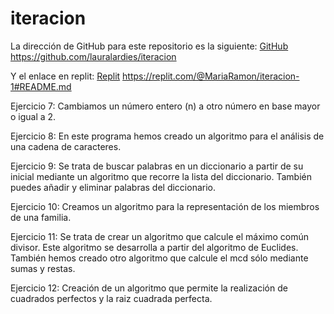 # iteracion

La dirección de GitHub para este repositorio es la siguiente: [GitHub](https://github.com/lauralardies/iteracion)
https://github.com/lauralardies/iteracion

Y el enlace en replit: [Replit](https://replit.com/@MariaRamon/iteracion-1#README.md)
https://replit.com/@MariaRamon/iteracion-1#README.md

Ejercicio 7: Cambiamos un número entero (n) a otro número en base mayor o igual a 2.

Ejercicio 8: En este programa hemos creado un algoritmo para el análisis de una cadena de caracteres.

Ejercicio 9: Se trata de buscar palabras en un diccionario a partir de su inicial mediante un algoritmo que recorre la lista del diccionario. También puedes añadir y eliminar palabras del diccionario.

Ejercicio 10: Creamos un algoritmo para la representación de los miembros de una familia.

Ejercicio 11: Se trata de crear un algoritmo que calcule el máximo común divisor. Este algoritmo se desarrolla a partir del algoritmo de Euclides. También hemos creado otro algoritmo que calcule el mcd sólo mediante sumas y restas. 

Ejercicio 12: Creación de un algoritmo que permite  la realización de cuadrados perfectos y la raiz cuadrada perfecta.
